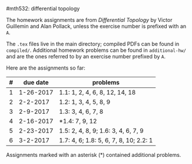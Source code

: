 #mth532: differential topology

The homework assignments are from *Differential Topology* by Victor Guillemin
and Alan Pollack, unless the exercise number is prefixed with an `A`.

The `.tex` files live in the main directory; compiled PDFs can be found in
`compiled/`. Additional homework problems can be found in `additional-hw/` and
are the ones referred to by an exercise number prefixed by `A`.

Here are the assignments so far:

| # | due date  | problems                               |
|---|-----------|----------------------------------------|
| 1 | 1-26-2017 | 1.1: 1, 2, 4, 6, 8, 12, 14, 18         |
| 2 | 2-2-2017  | 1.2: 1, 3, 4, 5, 8, 9                  |
| 3 | 2-9-2017  | 1.3: 3, 4, 6, 7, 8                     |
| 4 | 2-16-2017 |*1.4: 7, 9, 12                          |
| 5 | 2-23-2017 | 1.5: 2, 4, 8, 9; 1.6: 3, 4, 6, 7, 9    |
| 6 | 3-2-2017  | 1.7: 4, 6; 1.8: 5, 6, 7, 8, 10; 2.2: 1 |

Assignments marked with an asterisk (\*) contained additional problems.
